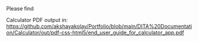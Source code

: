 Please find 

Calculator PDF output in:  https://github.com/akshayakolay/Portfolio/blob/main/DITA%20Documentation/Calculator/out/pdf-css-html5/end_user_guide_for_calculator_app.pdf



